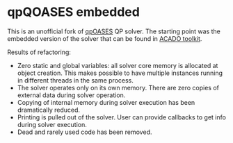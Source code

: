 # qpQOASES embedded

This is an unofficial fork of [qpOASES](https://github.com/coin-or/qpOASES)
QP solver. The starting point was the embedded version of the solver that
can be found in [ACADO toolkit](https://github.com/acado/acado).

Results of refactoring:
- Zero static and global variables: all solver core memory is allocated at
  object creation. This makes possible to have multiple instances running in
  different threads in the same process.
- The solver operates only on its own memory. There are zero copies of external
  data during solver operation.
- Copying of internal memory during solver execution has been dramatically
  reduced.
- Printing is pulled out of the solver. User can provide callbacks to get info
  during solver execution.
- Dead and rarely used code has been removed.
